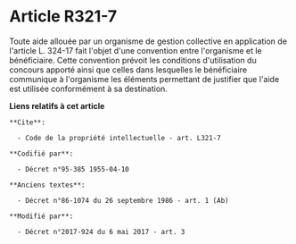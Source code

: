 # Article R321-7

Toute aide allouée par un organisme de gestion collective en application de l'article L. 324-17 fait l'objet d'une convention
entre l'organisme et le bénéficiaire. Cette convention prévoit les conditions d'utilisation du concours apporté ainsi que
celles dans lesquelles le bénéficiaire communique à l'organisme les éléments permettant de justifier que l'aide est utilisée
conformément à sa destination.

**Liens relatifs à cet article**

	**Cite**:

	  - Code de la propriété intellectuelle - art. L321-7

	**Codifié par**:

	  - Décret n°95-385 1955-04-10

	**Anciens textes**:

	  - Décret n°86-1074 du 26 septembre 1986 - art. 1 (Ab)

	**Modifié par**:

	  - Décret n°2017-924 du 6 mai 2017 - art. 3
